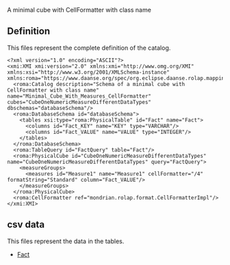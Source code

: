 A minimal cube with CellFormatter with class name



## Definition

This files represent the complete definition of the catalog.

```xmi
<?xml version="1.0" encoding="ASCII"?>
<xmi:XMI xmi:version="2.0" xmlns:xmi="http://www.omg.org/XMI" xmlns:xsi="http://www.w3.org/2001/XMLSchema-instance" xmlns:roma="https://www.daanse.org/spec/org.eclipse.daanse.rolap.mapping">
  <roma:Catalog description="Schema of a minimal cube with CellFormatter with class name" name="Minimal_Cube_With_Measures_CellFormatter" cubes="CubeOneNumericMeasureDifferentDataTypes" dbschemas="databaseSchema"/>
  <roma:DatabaseSchema id="databaseSchema">
    <tables xsi:type="roma:PhysicalTable" id="Fact" name="Fact">
      <columns id="Fact_KEY" name="KEY" type="VARCHAR"/>
      <columns id="Fact_VALUE" name="VALUE" type="INTEGER"/>
    </tables>
  </roma:DatabaseSchema>
  <roma:TableQuery id="FactQuery" table="Fact"/>
  <roma:PhysicalCube id="CubeOneNumericMeasureDifferentDataTypes" name="CubeOneNumericMeasureDifferentDataTypes" query="FactQuery">
    <measureGroups>
      <measures id="Measure1" name="Measure1" cellFormatter="/4" formatString="Standard" column="Fact_VALUE"/>
    </measureGroups>
  </roma:PhysicalCube>
  <roma:CellFormatter ref="mondrian.rolap.format.CellFormatterImpl"/>
</xmi:XMI>

```
## csv data


This files represent the data in the tables.

- [Fact](./data/Fact.csv)

